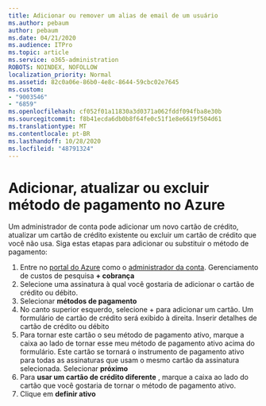 ```yaml
---
title: Adicionar ou remover um alias de email de um usuário
ms.author: pebaum
author: pebaum
ms.date: 04/21/2020
ms.audience: ITPro
ms.topic: article
ms.service: o365-administration
ROBOTS: NOINDEX, NOFOLLOW
localization_priority: Normal
ms.assetid: 82c0a06e-86b0-4e8c-8644-59cbc02e7645
ms.custom:
- "9003546"
- "6859"
ms.openlocfilehash: cf052f01a11830a3d0371a062fddf094fba8e30b
ms.sourcegitcommit: f8b41ecda6db0b8f64fe0c51f1e8e6619f504d61
ms.translationtype: MT
ms.contentlocale: pt-BR
ms.lasthandoff: 10/28/2020
ms.locfileid: "48791324"
---
```

# <a name="add-update-or-delete-payment-method-in-azure"></a>Adicionar, atualizar ou excluir método de pagamento no Azure

Um administrador de conta pode adicionar um novo cartão de crédito, atualizar um cartão de crédito existente ou excluir um cartão de crédito que você não usa. Siga estas etapas para adicionar ou substituir o método de pagamento:

1. Entre no [portal do Azure](https://portal.azure.com/) como o [administrador da conta](https://docs.microsoft.com/azure/billing/billing-subscription-transfer?WT.mc_id=Portal-Microsoft_Azure_Support#whoisaa). Gerenciamento de custos de pesquisa **+ cobrança**
2. Selecione uma assinatura à qual você gostaria de adicionar o cartão de crédito ou débito.
3. Selecionar **métodos de pagamento**
4. No canto superior esquerdo, selecione + para adicionar um cartão. Um formulário de cartão de crédito será exibido à direita. Inserir detalhes de cartão de crédito ou débito
5. Para tornar este cartão o seu método de pagamento ativo, marque a caixa ao lado de tornar esse meu método de pagamento ativo acima do formulário. Este cartão se tornará o instrumento de pagamento ativo para todas as assinaturas que usam o mesmo cartão da assinatura selecionada. Selecionar **próximo**
6. Para **usar um cartão de crédito diferente** , marque a caixa ao lado do cartão que você gostaria de tornar o método de pagamento ativo.
7. Clique em **definir ativo**
